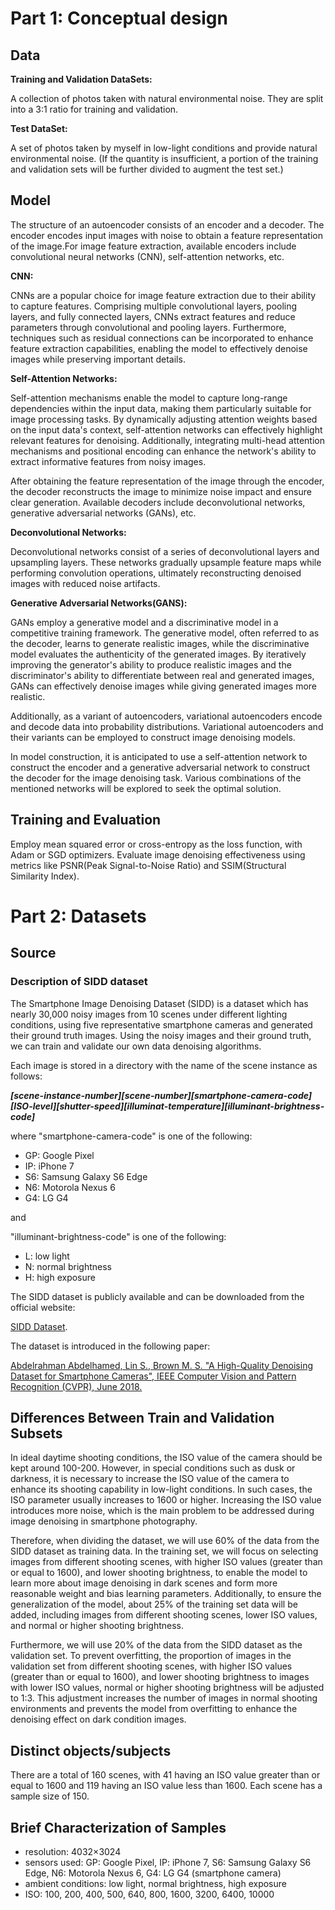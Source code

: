# Part 1: Conceptual design
## Data
**Training and Validation DataSets:**

A collection of photos taken with natural environmental noise. They are split into a 3:1 ratio for training and validation.

**Test DataSet:**

A set of photos taken by myself in low-light conditions and provide natural environmental noise. (If the quantity is insufficient, a portion of the training and validation sets will be further divided to augment the test set.)

## Model
The structure of an autoencoder consists of an encoder and a decoder. The encoder encodes input images with noise to obtain a feature representation of the image.For image feature extraction, available encoders include convolutional neural networks (CNN), self-attention networks, etc.

**CNN:** 

CNNs are a popular choice for image feature extraction due to their ability to capture features. Comprising multiple convolutional layers, pooling layers, and fully connected layers, CNNs extract features and reduce parameters through convolutional and pooling layers. Furthermore, techniques such as residual connections can be incorporated to enhance feature extraction capabilities, enabling the model to effectively denoise images while preserving important details.

**Self-Attention Networks:**

Self-attention mechanisms enable the model to capture long-range dependencies within the input data, making them particularly suitable for image processing tasks. By dynamically adjusting attention weights based on the input data's context, self-attention networks can effectively highlight relevant features for denoising. Additionally, integrating multi-head attention mechanisms and positional encoding can enhance the network's ability to extract informative features from noisy images.

After obtaining the feature representation of the image through the encoder, the decoder reconstructs the image to minimize noise impact and ensure clear generation. Available decoders include deconvolutional networks, generative adversarial networks (GANs), etc.

**Deconvolutional Networks:**

Deconvolutional networks consist of a series of deconvolutional layers and upsampling layers. These networks gradually upsample feature maps while performing convolution operations, ultimately reconstructing denoised images with reduced noise artifacts.

**Generative Adversarial Networks(GANS):**

GANs employ a generative model and a discriminative model in a competitive training framework. The generative model, often referred to as the decoder, learns to generate realistic images, while the discriminative model evaluates the authenticity of the generated images. By iteratively improving the generator's ability to produce realistic images and the discriminator's ability to differentiate between real and generated images, GANs can effectively denoise images while giving generated images more realistic.

Additionally, as a variant of autoencoders, variational autoencoders encode and decode data into probability distributions. Variational autoencoders and their variants can be employed to construct image denoising models. 

In model construction, it is anticipated to use a self-attention network to construct the encoder and a generative adversarial network to construct the decoder for the image denoising task. Various combinations of the mentioned networks will be explored to seek the optimal solution.

## Training and Evaluation
Employ mean squared error or cross-entropy as the loss function, with Adam or SGD optimizers. Evaluate image denoising effectiveness using metrics like PSNR(Peak Signal-to-Noise Ratio) and SSIM(Structural Similarity Index).

# Part 2: Datasets
## Source
### Description of SIDD dataset
The Smartphone Image Denoising Dataset (SIDD) is a dataset which has nearly 30,000 noisy images from 10 scenes under different lighting conditions, using five representative smartphone cameras and generated their ground truth images. Using the noisy images and their ground truth, we can train and validate our own data denoising algorithms.

Each image is stored in a directory with the name of the scene instance as follows:

**_[scene-instance-number][scene-number][smartphone-camera-code][ISO-level][shutter-speed][illuminat-temperature][illuminant-brightness-code]_**

where "smartphone-camera-code" is one of the following:
+ GP: Google Pixel
+ IP: iPhone 7
+ S6: Samsung Galaxy S6 Edge
+ N6: Motorola Nexus 6
+ G4: LG G4

and 

"illuminant-brightness-code" is one of the following:
+ L: low light
+ N: normal brightness
+ H: high exposure

The SIDD dataset is publicly available and can be downloaded from the official website: 

[SIDD Dataset](https://www.eecs.yorku.ca/~kamel/sidd/index.php).

The dataset is introduced in the following paper: 

[Abdelrahman Abdelhamed, Lin S., Brown M. S. "A High-Quality Denoising Dataset for Smartphone Cameras", IEEE Computer Vision and Pattern Recognition (CVPR), June 2018.](https://ieeexplore.ieee.org/document/8578280)

## Differences Between Train and Validation Subsets
In ideal daytime shooting conditions, the ISO value of the camera should be kept around 100-200. However, in special conditions such as dusk or darkness, it is necessary to increase the ISO value of the camera to enhance its shooting capability in low-light conditions. In such cases, the ISO parameter usually increases to 1600 or higher. Increasing the ISO value introduces more noise, which is the main problem to be addressed during image denoising in smartphone photography.

Therefore, when dividing the dataset, we will use 60% of the data from the SIDD dataset as training data. In the training set, we will focus on selecting images from different shooting scenes, with higher ISO values (greater than or equal to 1600), and lower shooting brightness, to enable the model to learn more about image denoising in dark scenes and form more reasonable weight and bias learning parameters. Additionally, to ensure the generalization of the model, about 25% of the training set data will be added, including images from different shooting scenes, lower ISO values, and normal or higher shooting brightness.

Furthermore, we will use 20% of the data from the SIDD dataset as the validation set. To prevent overfitting, the proportion of images in the validation set from different shooting scenes, with higher ISO values (greater than or equal to 1600), and lower shooting brightness to images with lower ISO values, normal or higher shooting brightness will be adjusted to 1:3. This adjustment increases the number of images in normal shooting environments and prevents the model from overfitting to enhance the denoising effect on dark condition images.

## Distinct objects/subjects
There are a total of 160 scenes, with 41 having an ISO value greater than or equal to 1600 and 119 having an ISO value less than 1600. Each scene has a sample size of 150.

## Brief Characterization of Samples
+ resolution: 4032×3024
+ sensors used: GP: Google Pixel, IP: iPhone 7, S6: Samsung Galaxy S6 Edge, N6: Motorola Nexus 6, G4: LG G4 (smartphone camera)
+ ambient conditions: low light, normal brightness, high exposure
+ ISO: 100, 200, 400, 500, 640, 800, 1600, 3200, 6400, 10000
